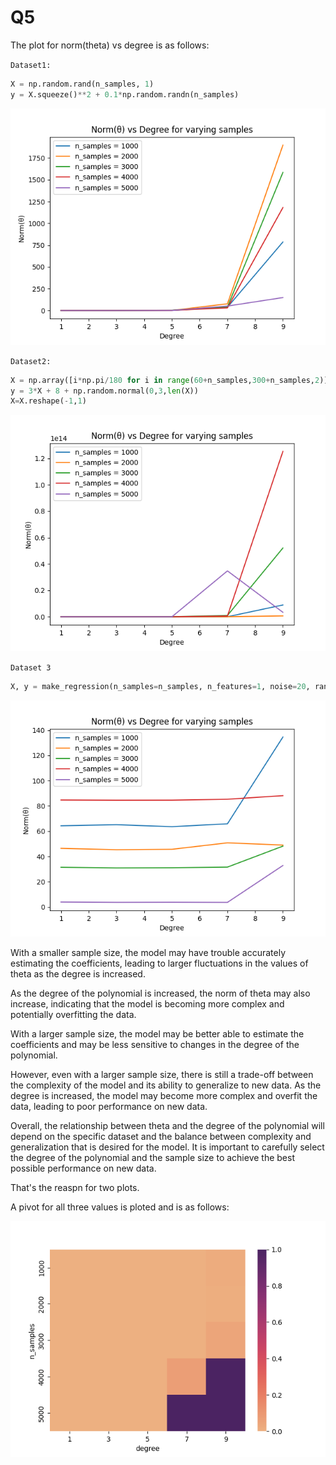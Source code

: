 # Q5

The plot for norm(theta) vs degree is as follows:

```Dataset1:```

```python
X = np.random.rand(n_samples, 1)
y = X.squeeze()**2 + 0.1*np.random.randn(n_samples)
```
![vary sample](./Plots/Question5/Degree%20%3D%209.png)

```Dataset2:```

```python
X = np.array([i*np.pi/180 for i in range(60+n_samples,300+n_samples,2)])
y = 3*X + 8 + np.random.normal(0,3,len(X))
X=X.reshape(-1,1)
```
![second set](./Plots/Question5/Degree%20%3D%2091.png)

```Dataset 3```

```python
X, y = make_regression(n_samples=n_samples, n_features=1, noise=20, random_state=45)
```
![third](./Plots/Question5/Degree%20%3D%2092.png)

With a smaller sample size, the model may have trouble accurately estimating the coefficients, leading to larger fluctuations in the values of theta as the degree is increased.

As the degree of the polynomial is increased, the norm of theta may also increase, indicating that the model is becoming more complex and potentially overfitting the data.

With a larger sample size, the model may be better able to estimate the coefficients and may be less sensitive to changes in the degree of the polynomial.

However, even with a larger sample size, there is still a trade-off between the complexity of the model and its ability to generalize to new data. As the degree is increased, the model may become more complex and overfit the data, leading to poor performance on new data.

Overall, the relationship between theta and the degree of the polynomial will depend on the specific dataset and the balance between complexity and generalization that is desired for the model. It is important to carefully select the degree of the polynomial and the sample size to achieve the best possible performance on new data.

That's the reaspn for two plots.


A pivot for all three values is ploted and is as follows:

![varying](./Plots/Question5/varying.png)


